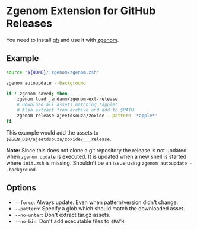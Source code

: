 # Zgenom Extension for GitHub Releases

You need to install [gh](https://cli.github.com) and use it with
[zgenom](https://github.com/jandamm/zgenom).

## Example

```zsh
source "${HOME}/.zgenom/zgenom.zsh"

zgenom autoupdate --background

if ! zgenom saved; then
    zgenom load jandamm/zgenom-ext-release
    # Download all assets matching *apple*.
    # Also extract from archive and add to $PATH.
    zgenom release ajeetdsouza/zoxide --pattern '*apple*'
fi
```

This example would add the assets to `$ZGEN_DIR/ajeetdsouza/zoxide/___release`.

**Note:** Since this does not clone a git repository the release is not updated
when `zgenom update` is executed. It is updated when a new shell is started
where `init.zsh` is missing. Shouldn't be an issue using
`zgenom autoupdate --background`.

## Options

- `--force`:    Always update. Even when pattern/version didn't change.
- `--pattern`:  Specify a glob which should match the downloaded asset.
- `--no-untar`: Don't extract tar.gz assets.
- `--no-bin`:   Don't add executable files to `$PATH`.
